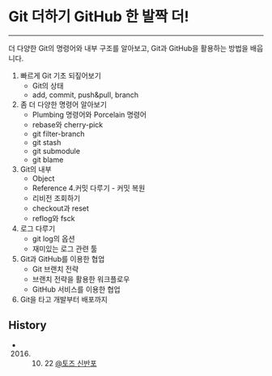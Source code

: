 # Git 더하기 GitHub 한 발짝 더!
---
더 다양한 Git의 명령어와 내부 구조를 알아보고, Git과 GitHub을 활용하는 방법을 배웁니다.  

1. 빠르게 Git 기초 되짚어보기
    * Git의 상태
    * add, commit, push&pull, branch
2. 좀 더 다양한 명령어 알아보기
    * Plumbing 명령어와 Porcelain 명령어
    * rebase와 cherry-pick
    * git filter-branch
    * git stash
    * git submodule
    * git blame
3. Git의 내부
    * Object
    * Reference
4.커밋 다루기 - 커밋 복원
    * 리비전 조회하기
    * checkout과 reset
    * reflog와 fsck
5. 로그 다루기
    * git log의 옵션
    * 재미있는 로그 관련 툴
6. Git과 GitHub를 이용한 협업
    * Git 브랜치 전략
    * 브랜치 전략을 활용한 워크플로우
    * GitHub 서비스를 이용한 협업
7. Git을 타고 개발부터 배포까지
  

## History
* 2016. 10. 22 [@토즈 신반포](http://onoffmix.com/event/80351)